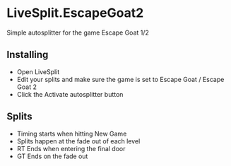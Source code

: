 # LiveSplit.EscapeGoat2
Simple autosplitter for the game Escape Goat 1/2

## Installing
  - Open LiveSplit
  - Edit your splits and make sure the game is set to Escape Goat / Escape Goat 2
  - Click the Activate autosplitter button
  
## Splits
  - Timing starts when hitting New Game
  - Splits happen at the fade out of each level
  - RT Ends when entering the final door
  - GT Ends on the fade out